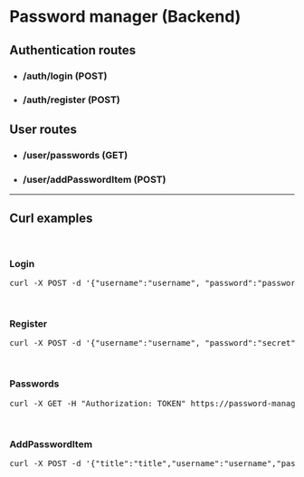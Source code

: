 # Password manager (Backend)

## Authentication routes
* ### /auth/login (POST)
* ### /auth/register (POST)

## User routes
* ### /user/passwords (GET)
* ### /user/addPasswordItem (POST)

***

## Curl examples

&nbsp;

### Login
<pre>curl -X POST -d '{"username":"username", "password":"password"}' -H "Content-Type: application/json" https://password-manager-backend.vercel.app/auth/login</pre>

&nbsp;

### Register
<pre>curl -X POST -d '{"username":"username", "password":"secret", "email":"email@mail.com"}' -H "Content-Type: application/json" https://password-manager-backend.vercel.app/auth/register</pre>

&nbsp;

### Passwords
<pre>curl -X GET -H "Authorization: TOKEN" https://password-manager-backend.vercel.app/user/passwords</pre>

&nbsp;

### AddPasswordItem
<pre>curl -X POST -d '{"title":"title","username":"username","password":"secret","url":"www.github.com"}' -H "Content-Type: application/json" -H "Authorization: TOKEN" https://password-manager-backend.vercel.app/user/addPasswordItem</pre>